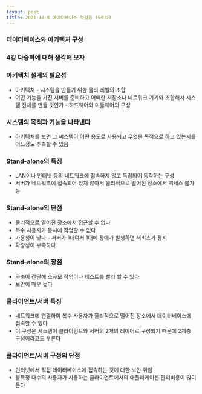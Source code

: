 ```yaml
---
layout: post
title: 2021-10-8 데이터베이스 첫걸음 (5주차)
---
```


### 데이터베이스와 아키텍처 구성

### 4강 다중화에 대해 생각해 보자

### 아키텍처 설계의 필요성

- 아키텍처 - 시스템을 만들기 위한 물리 레벨의 조합
- 어떤 기능을 가진 서버를 준비하고 어떠한 저장소나 네트워크 기기와 조합해서 시스템 전체를 만들 것인가 - 하드웨어와 미들웨어의 구성

### 시스템의 목적과 기능을 나타낸다

- 아키텍처를 보면 그 씨스템이 어떤 용도로 사용되고 무엇을 목적으로 하고 있는지를 어느정도 추측할 수 있음

### Stand-alone의 특징

- LAN이나 인터넷 등의 네트워크에 접속하지 않고 독립되어 동작하는 구성
- 서버가 네트워크에 접속되어 었지 않아서 물리적으로 떨어진 장소에서 액세스 불가능

### Stand-alone의 단점

- 물리적으로 떨어진 장소에서 접근할 수 없다
- 복수 사용자가 동시에 작업할 수 없다
- 가용성이 낮다 - 서버가 1대여서 1대에 장애가 발생하면 서비스가 정지
- 확장성이 부족하다

### Stand-alone의 장점

- 구축이 간단해 소규모 작업이나 테스트를 빨리 할 수 있다.
- 보안이 매우 높다

### 클라이언트/서버 특징

- 네트워크에 연결하여 복수 사용자가 물리적으로 떨어진 장소에서 데이터베이스에 접속할 수 있다
- 이 구성은 시스템이 클라이언트와 서버의 2개의 레이어로 구성되기 때문에 2계층 구성이라고도 부른다

### 클라이언트/서버 구성의 단점

- 인터넷에서 직접 데이터베이스에 접속하는 것에 대한 보안 위험
- 불특정 다수의 사용자가 사용하는 클라이언트에서의 애플리케이션 관리비용이 많이 든다